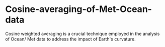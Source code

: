 # Cosine-averaging-of-Met-Ocean-data
Cosine weighted averaging is a crucial technique employed in the analysis of Ocean/ Met data to address the impact of Earth's curvature. 
